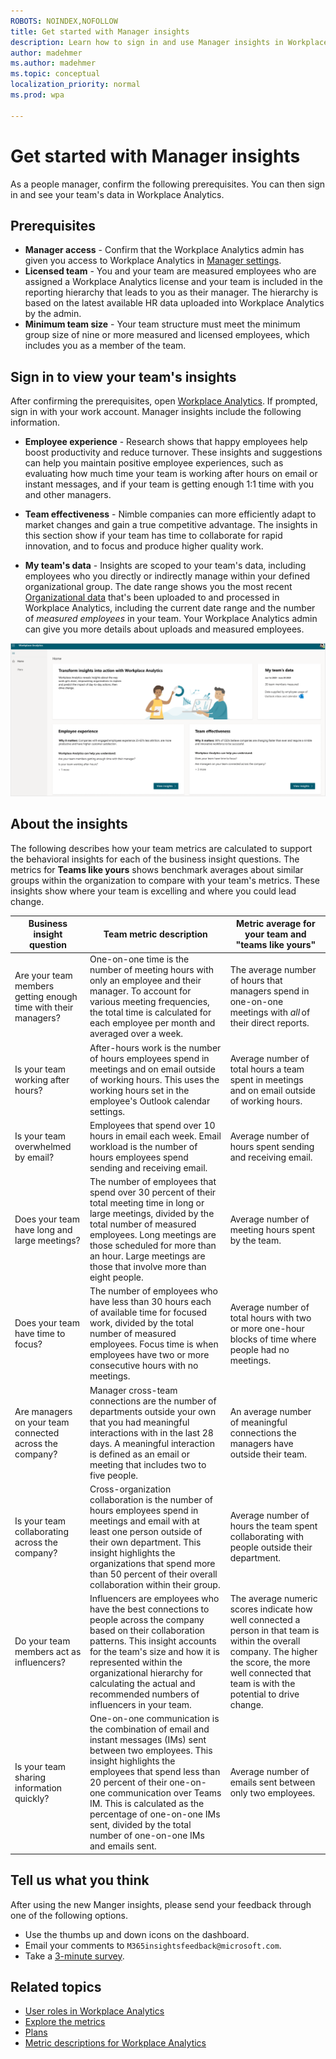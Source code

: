 ```yaml
---
ROBOTS: NOINDEX,NOFOLLOW
title: Get started with Manager insights
description: Learn how to sign in and use Manager insights in Workplace Analytics
author: madehmer
ms.author: madehmer
ms.topic: conceptual
localization_priority: normal
ms.prod: wpa

---
```


# Get started with Manager insights

As a people manager, confirm the following prerequisites. You can then sign in and see your team's data in Workplace Analytics.

## Prerequisites

* **Manager access** - Confirm that the Workplace Analytics admin has given you access to Workplace Analytics in [Manager settings](../use/settings.md#manager-settings).
* **Licensed team** - You and your team are measured employees who are assigned a Workplace Analytics license and your team is included in the reporting hierarchy that leads to you as their manager. The hierarchy is based on the latest available HR data uploaded into Workplace Analytics by the admin.
* **Minimum team size** - Your team structure must meet the minimum group size of nine or more measured and licensed employees, which includes you as a member of the team.

## Sign in to view your team's insights

After confirming the prerequisites, open [Workplace Analytics](https://workplaceanalytics.office.com). If prompted, sign in with your work account. Manager insights include the following information.

* **Employee experience** - Research shows that happy employees help boost productivity and reduce turnover. These insights and suggestions can help you maintain positive employee experiences, such as evaluating how much time your team is working after hours on email or instant messages, and if your team is getting enough 1:1 time with you and other managers.

* **Team effectiveness** - Nimble companies can more efficiently adapt to market changes and gain a true competitive advantage. The insights in this section show if your team has time to collaborate for rapid innovation, and to focus and produce higher quality work.

* **My team's data** - Insights are scoped to your team's data, including employees who you directly or indirectly manage within your defined organizational group. The date range shows you the most recent [Organizational data](../use/organizational-data.md) that's been uploaded to and processed in Workplace Analytics, including the current date range and the number of *measured employees* in your team. Your Workplace Analytics admin can give you more details about uploads and measured employees.

![People Manager Home page](../images/wpa/use/pm-home.png)

## About the insights

The following describes how your team metrics are calculated to support the behavioral insights for each of the business insight questions. The metrics for **Teams like yours** shows benchmark averages about similar groups within the organization to compare with your team's metrics. These insights show where your team is excelling and where you could lead change.

|Business insight question |Team metric description |Metric average for your team and "teams like yours" |
|--------------------------|-------------------|-----------------|
|Are your team members getting enough time with their managers? |One-on-one time is the number of meeting hours with only an employee and their manager. To account for various meeting frequencies, the total time is calculated for each employee per month and averaged over a week.|The average number of hours that managers spend in one-on-one meetings with *all* of their direct reports. |
|Is your team working after hours? |After-hours work is the number of hours employees spend in meetings and on email outside of working hours. This uses the working hours set in the employee's Outlook calendar settings. |Average number of total hours a team spent in meetings and on email outside of working hours. |
|Is your team overwhelmed by email? |Employees that spend over 10 hours in email each week. Email workload is the number of hours employees spend sending and receiving email. |Average number of hours spent sending and receiving email. |
|Does your team have long and large meetings? |The number of employees that spend over 30 percent of their total meeting time in long or large meetings, divided by the total number of measured employees. Long meetings are those scheduled for more than an hour. Large meetings are those that involve more than eight people. |Average number of meeting hours spent by the team. |
|Does your team have time to focus? |The number of employees who have less than 30 hours each of available time for focused work, divided by the total number of measured employees. Focus time is when employees have two or more consecutive hours with no meetings. |Average number of total hours with two or more one-hour blocks of time where people had no meetings. |
|Are managers on your team connected across the company? |Manager cross-team connections are the number of departments outside your own that you had meaningful interactions with in the last 28 days. A meaningful interaction is defined as an email or meeting that includes two to five people. |An average number of meaningful connections the managers have outside their team. |
|Is your team collaborating across the company? |Cross-organization collaboration is the number of hours employees spend in meetings and email with at least one person outside of their own department. This insight highlights the organizations that spend more than 50 percent of their overall collaboration within their group. |Average number of hours the team spent collaborating with people outside their department. |
|Do your team members act as influencers? |Influencers are employees who have the best connections to people across the company based on their collaboration patterns. This insight accounts for the team's size and how it is represented within the organizational hierarchy for calculating the actual and recommended numbers of influencers in your team. |The average numeric scores indicate how well connected a person in that team is within the overall company. The higher the score, the more well connected that team is with the potential to drive change. |
|Is your team sharing information quickly? |One-on-one communication is the combination of email and instant messages (IMs) sent between two employees. This insight highlights the employees that spend less than 20 percent of their one-on-one communication over Teams IM. This is calculated as the percentage of one-on-one IMs sent, divided by the total number of one-on-one IMs and emails sent. |Average number of emails sent between only two employees. |

## Tell us what you think

After using the new Manger insights, please send your feedback through one of the following options.

* Use the thumbs up and down icons on the dashboard.
* Email your comments to `M365insightsfeedback@microsoft.com`.
* Take a [3-minute survey](https://forms.office.com/Pages/ResponsePage.aspx?id=v4j5cvGGr0GRqy180BHbR1RYdGrhcTNMt4nvjfGXZ7tUQ0YxM1U4Rko2RDk4TFFON0U2SUhDU0E2Mi4u).

## Related topics

* [User roles in Workplace Analytics](../use/user-roles.md)
* [Explore the metrics](../use/explore-intro.md)
* [Plans](../tutorials/solutionsv2-intro.md)
* [Metric descriptions for Workplace Analytics](../use/metric-definitions.md)
